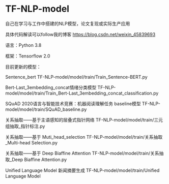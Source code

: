 # TF-NLP-model
自己在学习与工作中搭建的NLP模型，论文复现或实际生产应用 

具体代码解读可以follow我的博客 https://blog.csdn.net/weixin_45839693

语言：Python 3.8

框架：Tensorflow 2.0

目前更新的模型：

Sentence_bert TF-NLP-model/model/train/Train_Sentence-BERT.py

Bert-Last_3embedding_concat情绪分类模型 TF-NLP-model/model/train/Train_Bert-Last_3embedding_concat_classification.py

SQuAD 2020语言与智能技术竞赛：机器阅读理解任务 baseline模型  TF-NLP-model/model/train/SQuAD_baseline.py

关系抽取——基于主语感知的层叠式指针网络 TF-NLP-model/model/train/三元组抽取_指针标注.py

关系抽取——基于 Muti_head_selection TF-NLP-model/model/train/关系抽取_Multi-head Selection.py

关系抽取——基于 Deep Biaffine Attention TF-NLP-model/model/train/关系抽取_Deep Biaffine Attention.py 

Unified Language Model 新闻摘要生成 TF-NLP-model/model/train/Unified Language Model


